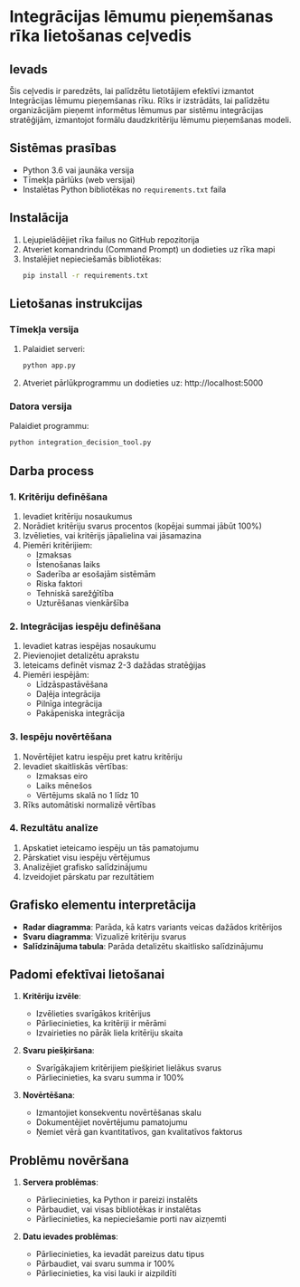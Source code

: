 # Integrācijas lēmumu pieņemšanas rīka lietošanas ceļvedis

## Ievads

Šis ceļvedis ir paredzēts, lai palīdzētu lietotājiem efektīvi izmantot Integrācijas lēmumu pieņemšanas rīku. Rīks ir izstrādāts, lai palīdzētu organizācijām pieņemt informētus lēmumus par sistēmu integrācijas stratēģijām, izmantojot formālu daudzkritēriju lēmumu pieņemšanas modeli.

## Sistēmas prasības

- Python 3.6 vai jaunāka versija
- Tīmekļa pārlūks (web versijai)
- Instalētas Python bibliotēkas no `requirements.txt` faila

## Instalācija

1. Lejupielādējiet rīka failus no GitHub repozitorija
2. Atveriet komandrindu (Command Prompt) un dodieties uz rīka mapi
3. Instalējiet nepieciešamās bibliotēkas:
   ```bash
   pip install -r requirements.txt
   ```

## Lietošanas instrukcijas

### Tīmekļa versija

1. Palaidiet serveri:
   ```bash
   python app.py
   ```
2. Atveriet pārlūkprogrammu un dodieties uz: http://localhost:5000

### Datora versija

Palaidiet programmu:
```bash
python integration_decision_tool.py
```

## Darba process

### 1. Kritēriju definēšana

1. Ievadiet kritēriju nosaukumus
2. Norādiet kritēriju svarus procentos (kopējai summai jābūt 100%)
3. Izvēlieties, vai kritērijs jāpalielina vai jāsamazina
4. Piemēri kritērijiem:
   - Izmaksas
   - Īstenošanas laiks
   - Saderība ar esošajām sistēmām
   - Riska faktori
   - Tehniskā sarežģītība
   - Uzturēšanas vienkāršība

### 2. Integrācijas iespēju definēšana

1. Ievadiet katras iespējas nosaukumu
2. Pievienojiet detalizētu aprakstu
3. Ieteicams definēt vismaz 2-3 dažādas stratēģijas
4. Piemēri iespējām:
   - Līdzāspastāvēšana
   - Daļēja integrācija
   - Pilnīga integrācija
   - Pakāpeniska integrācija

### 3. Iespēju novērtēšana

1. Novērtējiet katru iespēju pret katru kritēriju
2. Ievadiet skaitliskās vērtības:
   - Izmaksas eiro
   - Laiks mēnešos
   - Vērtējums skalā no 1 līdz 10
3. Rīks automātiski normalizē vērtības

### 4. Rezultātu analīze

1. Apskatiet ieteicamo iespēju un tās pamatojumu
2. Pārskatiet visu iespēju vērtējumus
3. Analizējiet grafisko salīdzinājumu
4. Izveidojiet pārskatu par rezultātiem

## Grafisko elementu interpretācija

- **Radar diagramma**: Parāda, kā katrs variants veicas dažādos kritērijos
- **Svaru diagramma**: Vizualizē kritēriju svarus
- **Salīdzinājuma tabula**: Parāda detalizētu skaitlisko salīdzinājumu

## Padomi efektīvai lietošanai

1. **Kritēriju izvēle**:
   - Izvēlieties svarīgākos kritērijus
   - Pārliecinieties, ka kritēriji ir mērāmi
   - Izvairieties no pārāk liela kritēriju skaita

2. **Svaru piešķiršana**:
   - Svarīgākajiem kritērijiem piešķiriet lielākus svarus
   - Pārliecinieties, ka svaru summa ir 100%

3. **Novērtēšana**:
   - Izmantojiet konsekventu novērtēšanas skalu
   - Dokumentējiet novērtējumu pamatojumu
   - Ņemiet vērā gan kvantitatīvos, gan kvalitatīvos faktorus

## Problēmu novēršana

1. **Servera problēmas**:
   - Pārliecinieties, ka Python ir pareizi instalēts
   - Pārbaudiet, vai visas bibliotēkas ir instalētas
   - Pārliecinieties, ka nepieciešamie porti nav aizņemti

2. **Datu ievades problēmas**:
   - Pārliecinieties, ka ievadāt pareizus datu tipus
   - Pārbaudiet, vai svaru summa ir 100%
   - Pārliecinieties, ka visi lauki ir aizpildīti